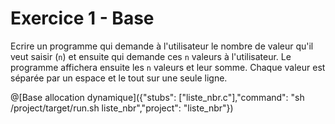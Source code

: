 # Exercice 1 - Base

Ecrire un programme qui demande à l'utilisateur le nombre de valeur qu'il veut saisir (`n`) et ensuite qui demande ces `n` valeurs à l'utilisateur. 
Le programme affichera ensuite les `n` valeurs et leur somme. Chaque valeur est séparée par un espace et le tout sur une seule ligne.

@[Base allocation dynamique]({"stubs": ["liste_nbr.c"],"command": "sh /project/target/run.sh liste_nbr","project": "liste_nbr"})